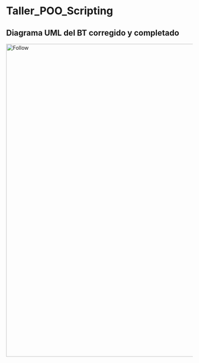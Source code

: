 # Taller_POO_Scripting

## Diagrama UML del BT corregido y completado

<img width="961" height="844" alt="Follow" src="https://github.com/user-attachments/assets/62bb0f66-2bb6-4ef6-825d-c00e934b459d" />
